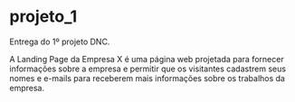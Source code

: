 # projeto_1
Entrega do 1º projeto DNC.

A Landing Page da Empresa X é uma página web projetada para fornecer informações sobre a empresa e permitir que os visitantes cadastrem seus nomes e e-mails para receberem mais informações sobre os trabalhos da empresa.
